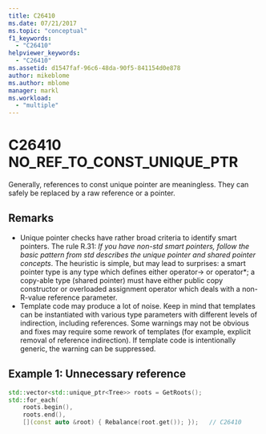 ```yaml
---
title: C26410
ms.date: 07/21/2017
ms.topic: "conceptual"
f1_keywords:
  - "C26410"
helpviewer_keywords:
  - "C26410"
ms.assetid: d1547faf-96c6-48da-90f5-841154d0e878
author: mikeblome
ms.author: mblome
manager: markl
ms.workload:
  - "multiple"
---
```

# C26410  NO_REF_TO_CONST_UNIQUE_PTR
Generally, references to const unique pointer are meaningless. They can safely be replaced by a raw reference or a pointer.

## Remarks
- Unique pointer checks have rather broad criteria to identify smart pointers. The rule R.31: *If you have non-std smart pointers, follow the basic pattern from std describes the unique pointer and shared pointer concepts*. The heuristic is simple, but may lead to surprises: a smart pointer type is any type which defines either operator-> or operator\*; a copy-able type (shared pointer) must have either public copy constructor or overloaded assignment operator which deals with a non-R-value reference parameter.
- Template code may produce a lot of noise. Keep in mind that templates can be instantiated with various type parameters with different levels of indirection, including references. Some warnings may not be obvious and fixes may require some rework of templates (for example, explicit removal of reference indirection). If template code is intentionally generic, the warning can be suppressed.

## Example 1: Unnecessary reference

```cpp
std::vector<std::unique_ptr<Tree>> roots = GetRoots();
std::for_each(
    roots.begin(),
    roots.end(),
    [](const auto &root) { Rebalance(root.get()); });   // C26410
```
